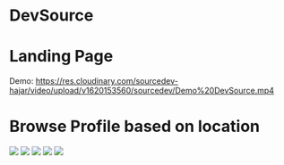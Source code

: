# DevSource

# Landing Page
Demo: https://res.cloudinary.com/sourcedev-hajar/video/upload/v1620153560/sourcedev/Demo%20DevSource.mp4


# Browse Profile based on location
<img src="https://res.cloudinary.com/sourcedev-hajar/image/upload/v1620153834/sourcedev/HomePage%201.png"/>


<img src="https://res.cloudinary.com/sourcedev-hajar/image/upload/v1620153831/sourcedev/Profiles.png"/>

<img src="https://res.cloudinary.com/sourcedev-hajar/image/upload/v1620153832/sourcedev/Inbox.png"/>

<img src="https://res.cloudinary.com/sourcedev-hajar/image/upload/v1620153831/sourcedev/KanBan%20Board.png"/>

<img src="https://res.cloudinary.com/sourcedev-hajar/image/upload/v1620153832/sourcedev/Start%20a%20project.png"/>
